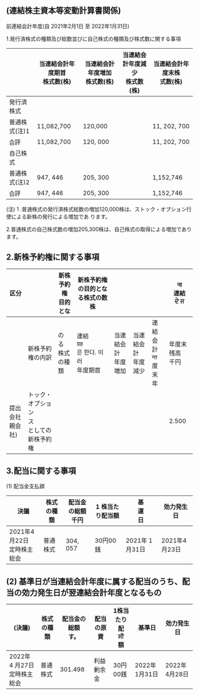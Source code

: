 ## (連結株主資本等変動計算書関係)

前連結会計年度(自 2021年2月1日 至 2022年1月31日)

1.発行済株式の種類及び総数並びに自己株式の種類及び株式数に関する事項

|          | 当連結会計年度期首<br>株式数(株) | 当連結会計年度増加<br>株式数(株) | 当連結会計年度減少<br>株式数(株) | 当連結会計年度末株<br>式数(株) |
|----------|---------------------|---------------------|---------------------|--------------------|
| 発行済株式    |                     |                     |                     |                    |
| 普通株式(注)1 | 11,082,700          | 120,000             |                     | 11, 202, 700       |
| 습評       | 11,082,700          | 120, 000            |                     | 11, 202, 700       |
| 自己株式     |                     |                     |                     |                    |
| 普通株式(注)2 | 947, 446            | 205, 300            |                     | 1,152,746          |
| 습評       | 947, 446            | 205, 300            |                     | 1,152,746          |

(注) 1 .普通株式の発行済株式総数の増加120,000株は、ストック・オプション行使による新株の発行による増加であ ります。

2.普通株式の自己株式数の増加205,300株は、自己株式の取得による増加であります。

## 2.新株予約権に関する事項

| 区分           |                             | 新株予約権<br>目的とな       | 新株予約権の目的となる株式の数<br>株           |               |               |                        | ना<br>連結<br>ਦੇ ਜ |
|--------------|-----------------------------|---------------------|--------------------------------|---------------|---------------|------------------------|------------------|
|              | 新株予約権の内訳                    | の<br>る<br>株式の種<br>類 | 連結<br>ग्रह<br>은 한다. 이러<br>年度期首 | 当連結会計<br>年度増加 | 当連結会計<br>年度減少 | 連結会計<br>न्त<br>度末<br>年 | 年度末残高<br>千円      |
| 提出会社<br>親会社) | トック・オプション<br>ス<br>としての新株予約権 |                     |                                |               |               |                        | 2.500            |

## 3.配当に関する事項

(1) 配当金支払額

| 決議                   | 株式の種類 | 配当金の総額<br>千円 | 1 株当たり配当額 | 基<br>運<br>日  | 効力発生日      |
|----------------------|-------|--------------|-----------|--------------|------------|
| 2021年4月22日<br>定時株主総会 | 普通株式  | 304, 057     | 30円00銭    | 2021年 1 月31日 | 2021年4月23日 |

## (2) 基準日が当連結会計年度に属する配当のうち、配当の効力発生日が翌連結会計年度となるもの

| (決議)                   | 株式の種類 | 配当金の総額<br>す。 | 配当の原資 | 1株当たり配<br>ਸੀ<br>額 | 基準日        | 効力発生日      |
|------------------------|-------|--------------|-------|-------------------|------------|------------|
| 2022年 4 月27日<br>定時株主総会 | 普通株式  | 301.498      | 利益剰余金 | 30円00銭            | 2022年1月31日 | 2022年4月28日 |